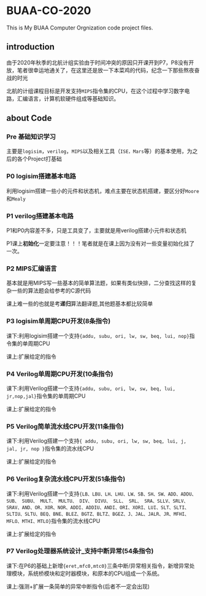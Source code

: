# BUAA-CO-2020
This is My BUAA Computer Orgnization code project files.

## introduction
由于2020年秋季的北航计组实验由于时间冲突的原因只开课开到P7，P8没有开放，笔者很幸运地通关了，在这里还是放一下本菜鸡的代码，纪念一下那些熬夜奋战的时光

北航的计组课程目标是开发支持`MIPS`指令集的CPU，在这个过程中学习数字电路，汇编语言，计算机软硬件组成等基础知识。

## about Code
### Pre 基础知识学习
主要是`logisim`，`verilog`，`MIPS`以及相关工具（`ISE，Mars`等）的基本使用，为之后的各个Project打基础

### P0 logisim搭建基本电路
利用logisim搭建一些小的元件和状态机，难点主要在状态机搭建，要区分好`Moore`和`Mealy`

### P1 verilog搭建基本电路
P1和P0内容差不多，只是工具变了，主要就是用verilog搭建小元件和状态机

P1课上**初始化**一定要注意！！！笔者就是在课上因为没有对一些变量初始化挂了一次。

### P2 MIPS汇编语言
基本就是用MIPS写一些基本的简单算法题，如果有类似快排，二分查找这样的复杂一些的算法题会给参考的C源代码

课上难一些的也就是考**递归**算法翻译题,其他题基本都比较简单

### P3 logisim单周期CPU开发(8条指令)
课下:利用logisim搭建一个支持`{addu, subu, ori, lw, sw, beq, lui, nop}`指令集的单周期CPU

课上:扩展给定的指令

### P4 Verilog单周期CPU开发(10条指令)
课下:利用Verilog搭建一个支持`{addu, subu, ori, lw, sw, beq, lui, jr,nop,jal}`指令集的单周期CPU

课上:扩展给定的指令

### P5 Verilog简单流水线CPU开发(11条指令)
课下:利用Verilog搭建一个支持`{ addu, subu, ori, lw, sw, beq, lui, j, jal, jr, nop }`指令集的流水线CPU

课上:扩展给定的指令

### P6 Verilog复杂流水线CPU开发(51条指令)
课下:利用Verilog搭建一个支持`{LB、LBU、LH、LHU、LW、SB、SH、SW、ADD、ADDU、SUB、 SUBU、 MULT、 MULTU、 DIV、 DIVU、 SLL、 SRL、 SRA、SLLV、SRLV、SRAV、AND、OR、XOR、NOR、ADDI、ADDIU、ANDI、ORI、XORI、LUI、SLT、SLTI、SLTIU、SLTU、BEQ、BNE、BLEZ、BGTZ、BLTZ、BGEZ、J、JAL、JALR、JR、MFHI、MFLO、MTHI、MTLO}`指令集的流水线CPU

课上:扩展给定的指令

### P7 Verilog处理器系统设计_支持中断异常(54条指令)
课下:在P6的基础上新增`{eret,mfc0,mtc0}`三条中断/异常相关指令，新增异常处理模块，系统桥模块和定时器模块，和原本的CPU组成一个系统。

课上:强测+扩展一条简单的异常中断指令(后者不一定会出现)



